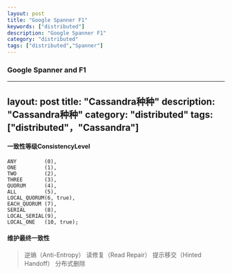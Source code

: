 ```yaml
---
layout: post
title: "Google Spanner F1"
keywords: ["distributed"]
description: "Google Spanner F1"
category: "distributed"
tags: ["distributed","Spanner"]
---
```

### Google Spanner and F1 

---
layout: post
title: "Cassandra种种"
description: "Cassandra种种"
category: "distributed"
tags: ["distributed"，"Cassandra"]
---

#### 一致性等级ConsistencyLevel
```
ANY         (0),
ONE         (1),
TWO         (2),
THREE       (3),
QUORUM      (4),
ALL         (5),
LOCAL_QUORUM(6, true),
EACH_QUORUM (7),
SERIAL      (8),
LOCAL_SERIAL(9),
LOCAL_ONE   (10, true);
```

#### 维护最终一致性
>逆熵（Anti-Entropy）
读修复（Read Repair）
提示移交（Hinted Handoff）
分布式删除
